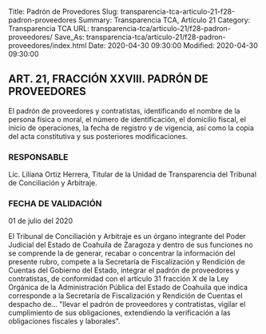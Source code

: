 Title: Padrón de Provedores
Slug: transparencia-tca-articulo-21-f28-padron-proveedores
Summary: Transparencia TCA, Artículo 21
Category: Transparencia TCA
URL: transparencia-tca/articulo-21/f28-padron-proveedores/
Save_As: transparencia-tca/articulo-21/f28-padron-proveedores/index.html
Date: 2020-04-30 09:30:00
Modified: 2020-04-30 09:30:00


## ART. 21, FRACCIÓN XXVIII. PADRÓN DE PROVEEDORES

El padrón de proveedores y contratistas, identificando el nombre de la persona física o moral, el número de identificación, el domicilio fiscal, el inicio de operaciones, la fecha de registro y de vigencia, así como la copia del acta constitutiva y sus posteriores modificaciones.

### RESPONSABLE

Lic. Liliana Ortiz Herrera, Titular de la Unidad de Transparencia del Tribunal de Conciliación y Arbitraje.

### FECHA DE VALIDACIÓN

01 de julio del 2020

El Tribunal de Conciliación y Arbitraje es un órgano integrante del Poder Judicial del Estado de Coahuila de Zaragoza y dentro de sus funciones no se comprende la de generar, recabar o concentrar la información del presente rubro, compete a la Secretaría de Fiscalización y Rendición de Cuentas del Gobierno del Estado, integrar el padrón de proveedores y contratistas, de conformidad con el artículo 31 fracción X de la Ley Orgánica de la Administración Pública del Estado de Coahuila que indica corresponde a la Secretaría de Fiscalización y Rendición de Cuentas el despacho de… "llevar el padrón de proveedores y contratistas, vigilar el cumplimiento de sus obligaciones, extendiendo la verificación a las obligaciones fiscales y laborales".



